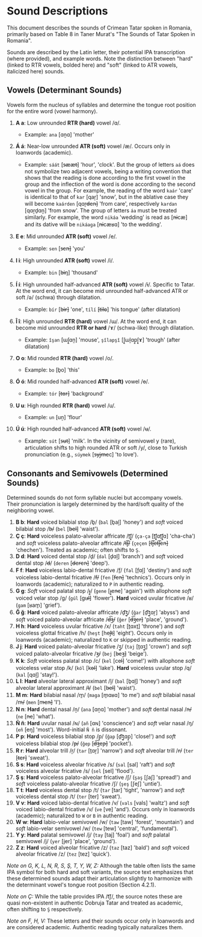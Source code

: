 # Sound Descriptions

This document describes the sounds of Crimean Tatar spoken in Romania, primarily based on Table 8 in Taner Murat's "The Sounds of Tatar Spoken in Romania".

Sounds are described by the Latin letter, their potential IPA transcription (where provided), and example words. Note the distinction between "hard" (linked to RTR vowels, bolded here) and "soft" (linked to ATR vowels, italicized here) sounds.

## Vowels (Determinant Sounds)

Vowels form the nucleus of syllables and determine the tongue root position for the entire word (vowel harmony).

1.  **A a**: Low unrounded **RTR (hard)** vowel /ɑ/.
    *   Example: `ana` [ɑṉɑ] 'mother'

2.  **Á á**: Near-low unrounded **ATR (soft)** vowel /æ/. Occurs only in loanwords (academic).
    *   Example: `sáát`  [s̶ææt̶] 'hour', 'clock'. But the group of letters `aá` does not symbolize two adjacent vowels, being a writing convention that shows that the reading is done according to the first vowel in the group and the inflection of the word is done according to the second vowel in the group. For example, the reading of the word `kaár` 'care' is identical to that of `kar` [qaṟ] 'snow', but in the ablative case they will become `kaárden` [qɑṟd̶en̶] 'from care', respectively `kardan` [qɑṟḏɑṉ] 'from snow'. The group of letters `áa` must be treated similarly. For example, the word `nikáa` 'wedding' is read as [n̶icæ] and its dative will be `nikáaga` [n̶icæʁɑ] 'to the wedding'.

3.  **E e**: Mid unrounded **ATR (soft)** vowel /e/.
    *   Example: `sen` [s̶en̶] 'you'

4.  **I i**: High unrounded **ATR (soft)** vowel /i/.
    *   Example: `bin` [b̶iŋ] 'thousand'

5.  **Í í**: High unrounded half-advanced **ATR (soft)** vowel /ɨ/. Specific to Tatar. At the word end, it can become mid unrounded half-advanced ATR or soft /ə/ (schwa) through dilatation.
    *   Example: `bír` [b̶ɨr̶] 'one', `tílí` [t̶ɨl̶ə] 'his tongue' (after dilatation)

6.  **Î î**: High unrounded **RTR (hard)** vowel /ɯ/. At the word end, it can become mid unrounded **RTR or hard** /ɤ/ (schwa-like) through dilatation.
    *   Example: `îşan` [ɯʃ̱ɑṉ] 'mouse', `şîlapşî` [ʃ̱ɯḻɑp̱ʃ̱ɤ] 'trough' (after dilatation)

7.  **O o**: Mid rounded **RTR (hard)** vowel /o/.
    *   Example: `bo` [ḇo] 'this'

8.  **Ó ó**: Mid rounded half-advanced **ATR (soft)** vowel /ɵ/.
    *   Example: `tór` [t̶ɵr̶] 'background'

9.  **U u**: High rounded **RTR (hard)** vowel /u/.
    *   Example: `un` [uṉ] 'flour'

10. **Ú ú**: High rounded half-advanced **ATR (soft)** vowel /ʉ/.
    *   Example: `sút` [s̶ʉt̶] 'milk'. In the vicinity of semivowel y (rare), articulation shifts to high rounded ATR or soft /y/, close to Turkish pronunciation (e.g., `súymek` [s̶yj̶m̶ec] 'to love').

## Consonants and Semivowels (Determined Sounds)

Determined sounds do not form syllable nuclei but accompany vowels. Their pronunciation is largely determined by the hard/soft quality of the neighboring vowel.

1.  **B b**: **Hard** voiced bilabial stop /ḇ/ (`bal` [ḇaḻ] 'honey') and *soft* voiced bilabial stop /b̶/ (`bel` [b̶el̶] 'waist').
2.  **Ç ç**: **Hard** voiceless palato-alveolar affricate /ṯ͡ʃ̱/ (`ça-ça` [ṯ͡ʃ̱ɑṯ͡ʃ̱ɑ] 'cha-cha') and *soft* voiceless palato-alveolar affricate /t̶͡ʃ̶/ (`çeçen` [t̶͡ʃ̶et̶͡ʃ̶en̶] 'chechen'). Treated as academic; often shifts to `Ş`.
3.  **D d**: **Hard** voiced dental stop /ḏ/ (`dal` [ḏɑḻ] 'branch') and *soft* voiced dental stop /d̶/ (`deren` [d̶er̶en̶] 'deep').
4.  **F f**: **Hard** voiceless labio-dental fricative /f̱/ (`fal` [f̱ɑḻ] 'destiny') and *soft* voiceless labio-dental fricative /f̶/ (`fen` [f̶en̶] 'technics'). Occurs only in loanwords (academic); naturalized to `P` in authentic reading.
5.  **G g**: *Soft* voiced palatal stop /ɟ̱/ (`gene` [ɟ̱en̶e] 'again') with allophone *soft* voiced velar stop /g/ (`gúl` [gu̶l̶] 'flower'). **Hard** voiced uvular fricative /ʁ/ (`gam` [ʁam̱] 'grief').
6.  **Ğ ğ**: **Hard** voiced palato-alveolar affricate /ḏ͡ʒ̱/ (`ğar` [ḏ͡ʒ̱ɑṟ] 'abyss') and *soft* voiced palato-alveolar affricate /d̶͡ʒ̶/ (`ğer` [d̶͡ʒ̶er̶] 'place', 'ground'). 
7.  **H h**: **Hard** voiceless uvular fricative /x/ (`taht` [ṯɑxṯ] 'throne') and *soft* voiceless glottal fricative /h/ (`heşt` [heʃ̶t̶] 'eight'). Occurs only in loanwords (academic); naturalized to `K` or skipped in authentic reading.
8.  **J j**: **Hard** voiced palato-alveolar fricative /ʒ̱/ (`taj` [ṯɑʒ̱] 'crown') and *soft* voiced palato-alveolar fricative /ʒ̶/ (`bej` [b̶eʒ̶] 'beige').
9.  **K k**: *Soft* voiceless palatal stop /c/ (`kel` [cel̶] 'come!') with allophone *soft* voiceless velar stop /k/ (`kól` [kɵl̶] 'lake'). **Hard** voiceless uvular stop /q/ (`kal` [qɑḻ] 'stay!').
10. **L l**: **Hard** alveolar lateral approximant /ḻ/ (`bal` [ḇɑḻ] 'honey') and *soft* alveolar lateral approximant /l̶/ (`bel` [b̶el̶] 'waist').
11. **M m**: **Hard** bilabial nasal /m̱/ (`maga` [m̱ɑʁɑ] 'to me') and *soft* bilabial nasal /m̶/ (`men` [m̶en̶] 'I').
12. **N n**: **Hard** dental nasal /ṉ/ (`ana` [ɑṉɑ] 'mother') and *soft* dental nasal /n̶/ (`ne` [n̶e] 'what').
13. **Ñ ñ**: **Hard** uvular nasal /ɴ/ (`añ` [ɑɴ] 'conscience') and *soft* velar nasal /ŋ/ (`eñ` [eŋ] 'most'). Word-initial `Ñ ñ` is dissonant.
14. **P p**: **Hard** voiceless bilabial stop /p̱/ (`ğap` [ḏ͡ʒ̱ɑp̱] 'close!') and *soft* voiceless bilabial stop /p̶/ (`ğep` [d̶͡ʒ̶ep̶] 'pocket').
15. **R r**: **Hard** alveolar trill /ṟ/ (`tar` [ṯɑṟ] 'narrow') and *soft* alveolar trill /r̶/ (`ter` [t̶er̶] 'sweat').
16. **S s**: **Hard** voiceless alveolar fricative /s/ (`sal` [sal] 'raft') and *soft* voiceless alveolar fricative /s/ (`sel` [sel] 'flood').
17. **Ş ş**: **Hard** voiceless palato-alveolar fricative /ʃ/ (`şaş` [ʃaʃ] 'spread!') and *soft* voiceless palato-alveolar fricative /ʃ/ (`şeş` [ʃeʃ] 'untie').
18. **T t**: **Hard** voiceless dental stop /t/ (`tar` [tar] 'tight', 'narrow') and *soft* voiceless dental stop /t/ (`ter` [ter] 'sweat').
19. **V v**: **Hard** voiced labio-dental fricative /v/ (`vals` [vals] 'waltz') and *soft* voiced labio-dental fricative /v/ (`ve` [ve] 'and'). Occurs only in loanwords (academic); naturalized to `W` or `B` in authentic reading.
20. **W w**: **Hard** labio-velar semivowel /w/ (`taw` [taw] 'forest', 'mountain') and *soft* labio-velar semivowel /w/ (`tew` [tew] 'central', 'fundamental').
21. **Y y**: **Hard** palatal semivowel /j/ (`tay` [taj] 'foal') and *soft* palatal semivowel /j/ (`yer` [jer] 'place', 'ground').
22. **Z z**: **Hard** voiced alveolar fricative /z/ (`taz` [taz] 'bald') and *soft* voiced alveolar fricative /z/ (`tez` [tez] 'quick').

*Note on G, K, L, N, R, S, Ş, T, Y, W, Z:* Although the table often lists the same IPA symbol for both hard and soft variants, the source text emphasizes that these determined sounds adapt their articulation slightly to harmonize with the determinant vowel's tongue root position (Section 4.2.1).

*Note on Ç:* While the table provides IPA /t͡ʃ/, the source notes these are quasi non-existent in authentic Dobruja Tatar and treated as academic, often shifting to `Ş` respectively.

*Note on F, H, V:* These letters and their sounds occur only in loanwords and are considered academic. Authentic reading typically naturalizes them.
